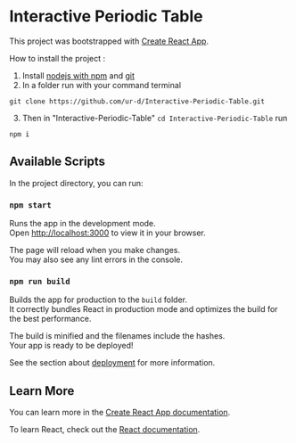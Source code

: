 # Interactive Periodic Table

This project was bootstrapped with [Create React App](https://github.com/facebook/create-react-app).

How to install the project :

1. Install [nodejs with npm](https://nodejs.org/en/download/) and [git](https://git-scm.com/downloads)
2. In a folder run with your command terminal
```
git clone https://github.com/ur-d/Interactive-Periodic-Table.git
```
3. Then in "Interactive-Periodic-Table" `cd Interactive-Periodic-Table` run
```
npm i
```

## Available Scripts

In the project directory, you can run:

### `npm start`

Runs the app in the development mode.\
Open [http://localhost:3000](http://localhost:3000) to view it in your browser.

The page will reload when you make changes.\
You may also see any lint errors in the console.

### `npm run build`

Builds the app for production to the `build` folder.\
It correctly bundles React in production mode and optimizes the build for the best performance.

The build is minified and the filenames include the hashes.\
Your app is ready to be deployed!

See the section about [deployment](https://facebook.github.io/create-react-app/docs/deployment) for more information.

## Learn More

You can learn more in the [Create React App documentation](https://facebook.github.io/create-react-app/docs/getting-started).

To learn React, check out the [React documentation](https://reactjs.org/).